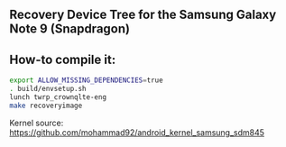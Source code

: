## Recovery Device Tree for the Samsung Galaxy Note 9 (Snapdragon)

## How-to compile it:

```sh
export ALLOW_MISSING_DEPENDENCIES=true
. build/envsetup.sh
lunch twrp_crownqlte-eng
make recoveryimage
```

Kernel source:
https://github.com/mohammad92/android_kernel_samsung_sdm845
